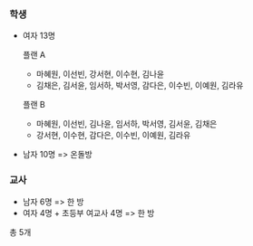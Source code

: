 ### 학생
- 여자 13명

    플랜 A
    - 마혜원, 이선빈, 강서현, 이수현, 김나윤
    - 김채은, 김서윤, 임서하, 박서영, 감다은, 이수빈, 이예원, 김라유

    플랜 B
    - 마혜원, 이선빈, 김나윤, 임서하, 박서영, 김서윤, 김채은
    - 강서현, 이수현, 감다은, 이수빈, 이예원, 김라유

- 남자 10명 => 온돌방

### 교사
- 남자 6명 => 한 방
- 여자 4명 + 초등부 여교사 4명 => 한 방

총 5개